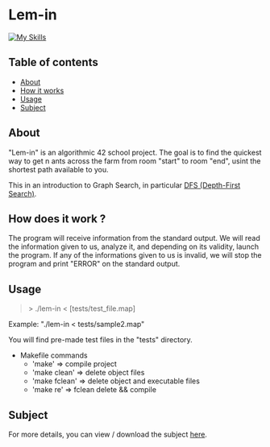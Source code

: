# Lem-in
[![My Skills](https://skills.thijs.gg/icons?i=c&theme=light)](https://skills.thijs.gg)
## Table of contents
- [About](#about)
- [How it works](#how-it-works)
- [Usage](#usage)
- [Subject](#subject)

## About

"Lem-in" is an algorithmic 42 school project. The goal is to find the quickest way to get n ants across the farm from room "start" to room "end", usint the shortest path available to you.

This in an introduction to Graph Search, in particular [DFS (Depth-First Search)](https://en.wikipedia.org/wiki/Depth-first_search).

## How does it work ?

The program will receive information from the standard output. We will read the information given to us, analyze it, and depending on its validity, launch the program. If any of the informations given to us is invalid, we will stop the program and print "ERROR" on the standard output.

## Usage

> \> ./lem-in < [tests/test_file.map]

Example: "./lem-in < tests/sample2.map"

You will find pre-made test files in the "tests" directory.

* Makefile commands
  * 'make' => compile project
  * 'make clean' => delete object files
  * 'make fclean' => delete object and executable files
  * 'make re' => fclean delete && compile

## Subject
For more details, you can view / download the subject [here](subject.pdf).
